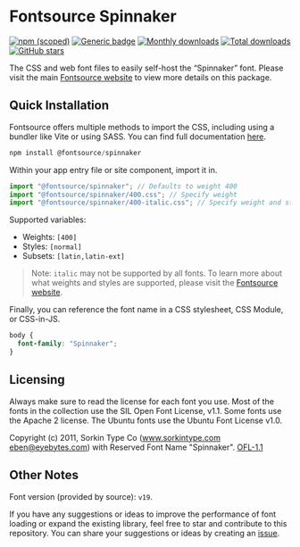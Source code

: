 # Fontsource Spinnaker

[![npm (scoped)](https://img.shields.io/npm/v/@fontsource/spinnaker?color=brightgreen)](https://www.npmjs.com/package/@fontsource/spinnaker) [![Generic badge](https://img.shields.io/badge/fontsource-passing-brightgreen)](https://github.com/fontsource/fontsource) [![Monthly downloads](https://badgen.net/npm/dm/@fontsource/spinnaker)](https://github.com/fontsource/fontsource) [![Total downloads](https://badgen.net/npm/dt/@fontsource/spinnaker)](https://github.com/fontsource/fontsource) [![GitHub stars](https://img.shields.io/github/stars/fontsource/fontsource.svg?style=social&label=Star)](https://github.com/fontsource/fontsource/stargazers)

The CSS and web font files to easily self-host the “Spinnaker” font. Please visit the main [Fontsource website](https://fontsource.org/fonts/spinnaker) to view more details on this package.

## Quick Installation

Fontsource offers multiple methods to import the CSS, including using a bundler like Vite or using SASS. You can find full documentation [here](https://fontsource.org/docs/getting-started/introduction).

```javascript
npm install @fontsource/spinnaker
```

Within your app entry file or site component, import it in.

```javascript
import "@fontsource/spinnaker"; // Defaults to weight 400
import "@fontsource/spinnaker/400.css"; // Specify weight
import "@fontsource/spinnaker/400-italic.css"; // Specify weight and style
```

Supported variables:
- Weights: `[400]`
- Styles: `[normal]`
- Subsets: `[latin,latin-ext]`

> Note: `italic` may not be supported by all fonts. To learn more about what weights and styles are supported, please visit the [Fontsource website](https://fontsource.org/fonts/spinnaker).

Finally, you can reference the font name in a CSS stylesheet, CSS Module, or CSS-in-JS.

```css
body {
  font-family: "Spinnaker";
}
```

## Licensing
Always make sure to read the license for each font you use. Most of the fonts in the collection use the SIL Open Font License, v1.1. Some fonts use the Apache 2 license. The Ubuntu fonts use the Ubuntu Font License v1.0.

Copyright (c) 2011, Sorkin Type Co (www.sorkintype.com eben@eyebytes.com) with Reserved Font Name "Spinnaker".
[OFL-1.1](http://scripts.sil.org/OFL)

## Other Notes
Font version (provided by source): `v19`.

If you have any suggestions or ideas to improve the performance of font loading or expand the existing library, feel free to star and contribute to this repository. You can share your suggestions or ideas by creating an [issue](https://github.com/fontsource/fontsource/issues).